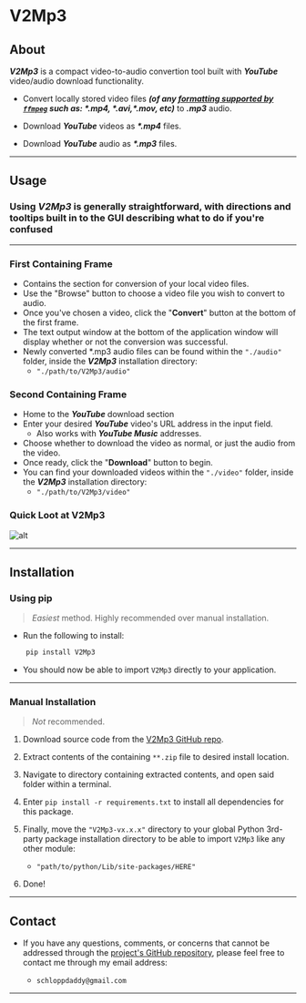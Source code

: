 # V2Mp3

## About

**_V2Mp3_** is a compact video-to-audio convertion tool built with _**YouTube**_ video/audio download functionality.

- Convert locally stored video files _**(of any [formatting supported by `ffmpeg`](https://ffmpeg.org/general.html#Video-Codecs) such as: *.mp4, *.avi,\*.mov, etc)**_ to _**.mp3**_ audio.

- Download _**YouTube**_ videos as _**\*.mp4**_ files.

- Download _**YouTube**_ audio as _**\*.mp3**_ files.

---

## Usage

### Using _**V2Mp3**_ is generally straightforward, with directions and tooltips built in to the GUI describing what to do if you're confused

---

### **First Containing Frame**

- Contains the section for conversion of your local video files.
- Use the "Browse" button to choose a video file you wish to convert to audio.
- Once you've chosen a video, click the "**Convert**" button at the bottom of the first frame.
- The text output window at the bottom of the application window will display whether or not the conversion was successful.
- Newly converted \*.mp3 audio files can be found within the `"./audio"` folder, inside the _**V2Mp3**_ installation directory:
  - `"./path/to/V2Mp3/audio"`

### **Second Containing Frame**

- Home to the _**YouTube**_ download section
- Enter your desired _**YouTube**_ video's URL address in the input field.
  - Also works with _**YouTube Music**_ addresses.
- Choose whether to download the video as normal, or just the audio from the video.
- Once ready, click the "**Download**" button to begin.
- You can find your downloaded videos within the `"./video"` folder, inside the _**V2Mp3**_ installation directory:
  - `"./path/to/V2Mp3/video"`

### Quick Loot at V2Mp3

![alt](..\V2Mp3\docs\v2mp3_photo.png)

---

## Installation

### Using pip

> _Easiest_ method. Highly recommended over manual installation.

- Run the following to install:

```python
    pip install V2Mp3
```

- You should now be able to import `V2Mp3` directly to your application.

---

### Manual Installation

> _Not_ recommended.

1. Download source code from the [V2Mp3 GitHub repo](https://github.com/schlopp96/V2Mp3).

2. Extract contents of the containing `**.zip` file to desired install location.

3. Navigate to directory containing extracted contents, and open said folder within a terminal.

4. Enter `pip install -r requirements.txt` to install all dependencies for this package.

5. Finally, move the `"V2Mp3-vx.x.x"` directory to your global Python 3rd-party package installation directory to be able to import `V2Mp3` like any other module:

   - `"path/to/python/Lib/site-packages/HERE"`

6. Done!

---

## Contact

- If you have any questions, comments, or concerns that cannot be addressed through the [project's GitHub repository](https://github.com/schlopp96/V2Mp3), please feel free to contact me through my email address:

  - `schloppdaddy@gmail.com`

---
